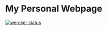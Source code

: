 # My Personal Webpage

[![wercker status](https://app.wercker.com/status/7c1ca53de4f5f0fe56bb5158ce1aaa94/m "wercker status")](https://app.wercker.com/project/bykey/7c1ca53de4f5f0fe56bb5158ce1aaa94)
